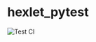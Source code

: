 # hexlet_pytest

![Test CI](https://github.com/AndreyZhelezov/hexlet_pytest/actions/workflows/pyci.yml/badge.svg)

